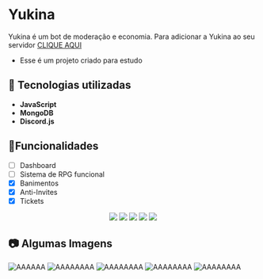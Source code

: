 

# Yukina
Yukina é um bot de moderação e economia.
Para adicionar a Yukina ao seu servidor [CLIQUE AQUI](https://discord.com/oauth2/authorize?client_id=599398298096500747&scope=bot&permissions=8)
- Esse é um projeto criado para estudo
 
## 📡 Tecnologias utilizadas
- **JavaScript**
- **MongoDB**
- **Discord.js**

## 🔰Funcionalidades
 - [ ] Dashboard
 - [ ] Sistema de RPG funcional
 - [x] Banimentos
 - [x] Anti-Invites
 - [x] Tickets

<div align="center">
  <img src="https://cdn.discordapp.com/attachments/926112877776089128/927422296459718696/unknown.png"/>
  <img src="https://cdn.discordapp.com/attachments/926112877776089128/927422522570440774/unknown.png"/>
  <img src="https://cdn.discordapp.com/attachments/915123231885758515/927422676316864622/unknown.png"/>
  <img src="https://cdn.discordapp.com/attachments/915123231885758515/927422900586303488/unknown.png"/>
  <img src="https://cdn.discordapp.com/attachments/915123231885758515/927422844223258624/unknown.png"/>
</div>

## 📷 Algumas Imagens
![AAAAAA](https://cdn.discordapp.com/attachments/926112877776089128/927422296459718696/unknown.png)
![AAAAAAAA](https://cdn.discordapp.com/attachments/926112877776089128/927422522570440774/unknown.png)
![AAAAAAAA](https://cdn.discordapp.com/attachments/915123231885758515/927422676316864622/unknown.png)
![AAAAAAAA](https://cdn.discordapp.com/attachments/915123231885758515/927422900586303488/unknown.png)
![AAAAAAAA](https://cdn.discordapp.com/attachments/915123231885758515/927422844223258624/unknown.png)
